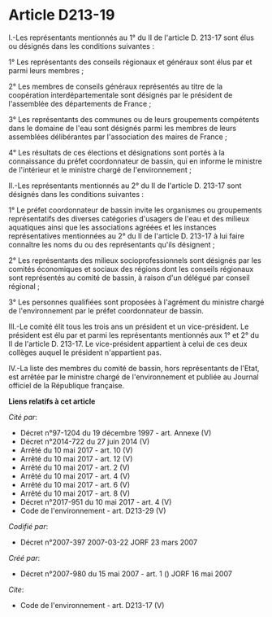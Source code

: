 # Article D213-19

I.-Les représentants mentionnés au 1° du II de l'article D. 213-17 sont élus ou désignés dans les conditions suivantes : 

1° Les représentants des conseils régionaux et généraux sont élus par et parmi leurs membres ; 

2° Les membres de conseils généraux représentés au titre de la coopération interdépartementale sont désignés par le président
de l'assemblée des départements de France ; 

3° Les représentants des communes ou de leurs groupements compétents dans le domaine de l'eau sont désignés parmi les membres
de leurs assemblées délibérantes par l'association des maires de France ; 

4° Les résultats de ces élections et désignations sont portés à la connaissance du préfet coordonnateur de bassin, qui en
informe le ministre de l'intérieur et le ministre chargé de l'environnement ; 

II.-Les représentants mentionnés au 2° du II de l'article D. 213-17 sont désignés dans les conditions suivantes : 

1° Le préfet coordonnateur de bassin invite les organismes ou groupements représentatifs des diverses catégories d'usagers de
l'eau et des milieux aquatiques ainsi que les associations agréées et les instances représentatives mentionnées au 2° du II
de l'article D. 213-17 à lui faire connaître les noms du ou des représentants qu'ils désignent ; 

2° Les représentants des milieux socioprofessionnels sont désignés par les comités économiques et sociaux des régions dont
les conseils régionaux sont représentés au comité de bassin, à raison d'un délégué par conseil régional ; 

3° Les personnes qualifiées sont proposées à l'agrément du ministre chargé de l'environnement par le préfet coordonnateur de
bassin. 

III.-Le comité élit tous les trois ans un président et un vice-président. Le président est élu par et parmi les représentants
mentionnés aux 1° et 2° du II de l'article D. 213-17. Le vice-président appartient à celui de ces deux collèges auquel le
président n'appartient pas. 

IV.-La liste des membres du comité de bassin, hors représentants de l'Etat, est arrêtée par le ministre chargé de
l'environnement et publiée au Journal officiel de la République française.

**Liens relatifs à cet article**

_Cité par_:

  - Décret n°97-1204 du 19 décembre 1997 - art. Annexe (V)
  - Décret n°2014-722 du 27 juin 2014 (V)
  - Arrêté du 10 mai 2017 - art. 10 (V)
  - Arrêté du 10 mai 2017 - art. 12 (V)
  - Arrêté du 10 mai 2017 - art. 2 (V)
  - Arrêté du 10 mai 2017 - art. 4 (V)
  - Arrêté du 10 mai 2017 - art. 6 (V)
  - Arrêté du 10 mai 2017 - art. 8 (V)
  - Décret n°2017-951 du 10 mai 2017 - art. 4 (V)
  - Code de l'environnement - art. D213-29 (V)

_Codifié par_:

  - Décret n°2007-397 2007-03-22 JORF 23 mars 2007

_Créé par_:

  - Décret n°2007-980 du 15 mai 2007 - art. 1 () JORF 16 mai 2007

_Cite_:

  - Code de l'environnement - art. D213-17 (V)
